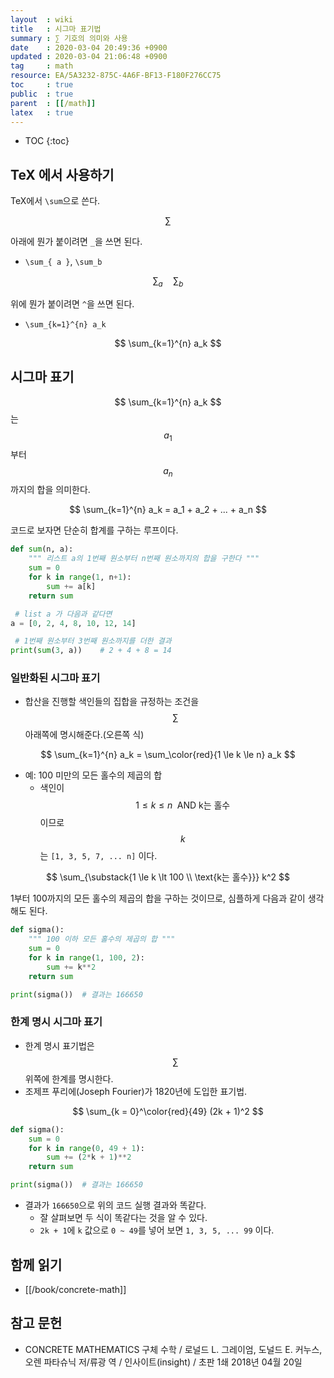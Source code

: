 ```yaml
---
layout  : wiki
title   : 시그마 표기법
summary : ∑ 기호의 의미와 사용
date    : 2020-03-04 20:49:36 +0900
updated : 2020-03-04 21:06:48 +0900
tag     : math
resource: EA/5A3232-875C-4A6F-BF13-F180F276CC75
toc     : true
public  : true
parent  : [[/math]]
latex   : true
---
```

* TOC
{:toc}

## TeX 에서 사용하기

TeX에서 `\sum`으로 쓴다.

$$ \sum $$

아래에 뭔가 붙이려면 `_`을 쓰면 된다.

* `\sum_{ a }`, `\sum_b`

$$ \sum_{ a } \quad \sum_b $$

위에 뭔가 붙이려면 `^`을 쓰면 된다.

* `\sum_{k=1}^{n} a_k`

$$ \sum_{k=1}^{n} a_k $$

## 시그마 표기

$$ \sum_{k=1}^{n} a_k $$ 는 $$a_1$$ 부터 $$a_n$$ 까지의 합을 의미한다.

$$ \sum_{k=1}^{n} a_k = a_1 + a_2 + ... + a_n $$

코드로 보자면 단순히 합계를 구하는 루프이다.

```python
def sum(n, a):
    """ 리스트 a의 1번째 원소부터 n번째 원소까지의 합을 구한다 """
    sum = 0
    for k in range(1, n+1):
        sum += a[k]
    return sum

 # list a 가 다음과 같다면
a = [0, 2, 4, 8, 10, 12, 14]

 # 1번째 원소부터 3번째 원소까지를 더한 결과
print(sum(3, a))    # 2 + 4 + 8 = 14
```


### 일반화된 시그마 표기

* 합산을 진행할 색인들의 집합을 규정하는 조건을 $$\sum$$ 아래쪽에 명시해준다.(오른쪽 식)

$$
\sum_{k=1}^{n} a_k = \sum_\color{red}{1 \le k \le n} a_k
$$

* 예: 100 미만의 모든 홀수의 제곱의 합
    * 색인이 $$1 \le k \le n \; \text{ AND  k는 홀수 }$$이므로 $$k$$는 `[1, 3, 5, 7, ... n]` 이다.

$$
\sum_{\substack{1 \le k \lt 100 \\ \text{k는 홀수}}} k^2
$$

1부터 100까지의 모든 홀수의 제곱의 합을 구하는 것이므로, 심플하게 다음과 같이 생각해도 된다.

```python
def sigma():
    """ 100 이하 모든 홀수의 제곱의 합 """
    sum = 0
    for k in range(1, 100, 2):
        sum += k**2
    return sum

print(sigma())  # 결과는 166650
```


### 한계 명시 시그마 표기

* 한계 명시 표기법은 $$\sum$$ 위쪽에 한계를 명시한다.
* 조제프 푸리에(Joseph Fourier)가 1820년에 도입한 표기법.

$$
\sum_{k = 0}^\color{red}{49} (2k + 1)^2
$$

```python
def sigma():
    sum = 0
    for k in range(0, 49 + 1):
        sum += (2*k + 1)**2
    return sum

print(sigma())  # 결과는 166650
```

* 결과가 `166650`으로 위의 코드 실행 결과와 똑같다.
    * 잘 살펴보면 두 식이 똑같다는 것을 알 수 있다.
    * `2k + 1`에 `k` 값으로 `0 ~ 49`를 넣어 보면 `1, 3, 5, ... 99` 이다.


## 함께 읽기

* [[/book/concrete-math]]

## 참고 문헌

* CONCRETE MATHEMATICS 구체 수학 / 로널드 L. 그레이엄, 도널드 E. 커누스, 오렌 파타슈닉 저/류광 역 / 인사이트(insight) / 초판 1쇄 2018년 04월 20일

